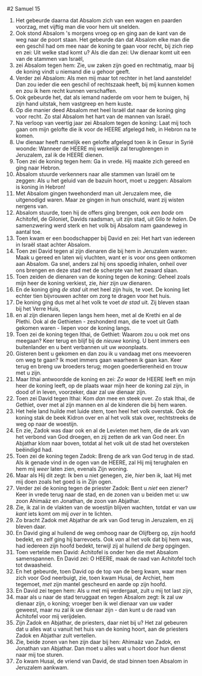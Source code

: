 #2 Samuel 15
1. Het gebeurde daarna dat Absalom zich van een wagen en paarden voorzag, met vijftig man die voor hem uit snelden.
2. Ook stond Absalom 's morgens vroeg op en ging aan de kant van de weg naar de poort staan. Het gebeurde dan dat Absalom elke man die een geschil had om mee naar de koning te gaan voor recht, bij zich riep en zei: Uit welke stad komt u? Als die dan zei: Uw dienaar komt uit een van de stammen van Israël,
3. zei Absalom tegen hem: Zie, uw zaken zijn goed en rechtmatig, maar bij de koning vindt u niemand die u gehoor geeft.
4. Verder zei Absalom: Als men mij maar tot rechter in het land aanstelde! Dan zou ieder die een geschil of rechtszaak heeft, bij míj kunnen komen en zou ik hem recht kunnen verschaffen.
5. Ook gebeurde het, dat als iemand naderde om voor hem te buigen, hij zijn hand uitstak, hem vastgreep en hem kuste.
6. Op die manier deed Absalom met heel Israël dat naar de koning ging voor recht. Zo stal Absalom het hart van de mannen van Israël.
7. Na verloop van veertig jaar zei Absalom tegen de koning: Laat mij toch gaan om mijn gelofte die ik voor de HEERE afgelegd heb, in Hebron na te komen.
8. Uw dienaar heeft namelijk een gelofte afgelegd toen ik in Gesur in Syrië woonde: Wanneer de HEERE mij werkelijk zal terugbrengen in Jeruzalem, zal ik de HEERE dienen.
9. Toen zei de koning tegen hem: Ga in vrede. Hij maakte zich gereed en ging naar Hebron.
10. Absalom stuurde verkenners naar alle stammen van Israël om te zeggen: Als u het geluid van de bazuin hoort, moet u zeggen: Absalom is koning in Hebron!
11. Met Absalom gingen tweehonderd man uit Jeruzalem mee, die uitgenodigd waren. Maar ze gingen in hun onschuld, want zij wisten nergens van.
12. Absalom stuurde, toen hij de offers ging brengen, ook *een bode* om Achitofel, de Giloniet, Davids raadsman, uit zijn stad, uit Gilo *te halen*. De samenzwering werd sterk en het volk bij Absalom nam gaandeweg in aantal toe.
13. Toen kwam er een boodschapper bij David en zei: Het hart van iedereen in Israël staat achter Absalom.
14. Toen zei David tegen al zijn dienaren die bij hem in Jeruzalem waren: Maak u gereed en laten wij vluchten, want er is voor ons geen ontkomen aan Absalom. Ga snel, anders zal hij ons spoedig inhalen, onheil over ons brengen en deze stad met de scherpte van het zwaard slaan.
15. Toen zeiden de dienaren van de koning tegen de koning: Geheel zoals mijn heer de koning verkiest, zie, *hier* zijn uw dienaren.
16. En de koning ging *de stad* uit met heel zijn huis, te voet. De koning liet echter tien bijvrouwen achter om zorg te dragen voor het huis.
17. De koning ging dus met al het volk te voet *de stad* uit. Zij bleven staan bij het Verre Huis,
18. en al zijn dienaren liepen langs hem heen, met al de Krethi en al de Plethi. Ook al de Gethieten - zeshonderd man, die te voet uit Gath gekomen waren - liepen voor de koning langs.
19. Toen zei de koning tegen Ithai, de Gethiet: Waarom zou u ook met ons meegaan? Keer terug en blijf bij de *nieuwe* koning. U bent immers een buitenlander en u bent verbannen uit uw *woon*plaats.
20. Gisteren bent u gekomen en dan zou ik u vandaag met ons meevoeren om weg te gaan? Ik moet immers gaan waarheen ik gaan kan. Keer terug en breng uw broeders terug; mogen goedertierenheid en trouw met u zijn.
21. Maar Ithai antwoordde de koning en zei: *Zo waar* de HEERE leeft en mijn heer de koning leeft, op de plaats waar mijn heer de koning zal zijn, in dood of in leven, voorzeker, daar zal uw dienaar zijn.
22. Toen zei David tegen Ithai: Kom *dan* mee en steek over. Zo stak Ithai, de Gethiet, over met al zijn mannen en al de kinderen die bij hem waren.
23. Het hele land huilde met luide stem, toen heel het volk overstak. Ook de koning stak de beek Kidron over en al het volk stak over, rechtstreeks de weg op naar de woestijn.
24. En zie, Zadok was daar ook en al de Levieten met hem, die de ark van het verbond van God droegen, en zij zetten de ark van God neer. En Abjathar klom naar boven, totdat al het volk uit de stad het oversteken beëindigd had.
25. Toen zei de koning tegen Zadok: Breng de ark van God terug in de stad. Als ik genade vind in de ogen van de HEERE, zal Hij mij terughalen en hem mij *weer* laten zien, evenals Zijn woning.
26. Maar als Hij dit zegt: Ik ben u niet genegen, zie, *hier* ben ik, laat Hij met mij doen zoals het goed is in Zijn ogen.
27. Verder zei de koning tegen de priester Zadok: Bent u *niet* een ziener? Keer in vrede terug naar de stad, en de zonen van u beiden met u: uw zoon Ahimaäz en Jonathan, de zoon van Abjathar.
28. Zie, ik zal in de vlakten van de woestijn blijven wachten, totdat er van uw *kant* iets komt om mij *over* in te lichten.
29. Zo bracht Zadok met Abjathar de ark van God terug in Jeruzalem, en zij bleven daar.
30. En David ging al huilend de weg omhoog naar de Olijfberg op, zijn hoofd bedekt, en zelf ging hij barrevoets. Ook *van* al het volk dat bij hem was, had iedereen zijn hoofd bedekt, terwijl zij al huilend *de berg* opgingen.
31. Toen vertelde men David: Achitofel is onder hen die met Absalom samenspannen. En David zei: O HEERE, maak de raad van Achitofel toch tot dwaasheid.
32. En het gebeurde, toen David op de top van de berg kwam, waar men zich voor God neerbuigt, zie, toen kwam Husai, de Archiet, hem tegemoet, *met* zijn mantel gescheurd en aarde op zijn hoofd.
33. En David zei tegen hem: Als u met mij verdergaat, zult u mij tot last zijn,
34. maar als u naar de stad teruggaat en tegen Absalom zegt: Ik zal uw dienaar zijn, o koning; vroeger ben ik wel dienaar van uw vader geweest, maar nu zal ik uw dienaar zijn - dan kunt u de raad van Achitofel voor mij verijdelen.
35. Zijn Zadok en Abjathar, de priesters, daar niet bij u? Het zal gebeuren dat u alles wat u vanuit het huis van de koning hoort, aan de priesters Zadok en Abjathar zult vertellen.
36. Zie, beide zonen van hen zijn daar bij hen: Ahimaäz van Zadok, en Jonathan van Abjathar. Dan moet u alles wat u hoort door hun dienst naar mij toe sturen.
37. Zo kwam Husai, de vriend van David, de stad binnen toen Absalom in Jeruzalem aankwam.
